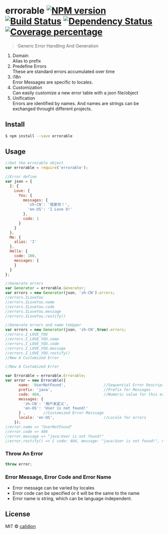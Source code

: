 # errorable [![NPM version][npm-image]][npm-url] [![Build Status][travis-image]][travis-url] [![Dependency Status][daviddm-image]][daviddm-url] [![Coverage percentage][coveralls-image]][coveralls-url]


> Generic Error Handling And Generation

1. Domain  
    Alias to prefix
2. Predefine Errors     
    These are standard errors accumulated over time
3. i18n    
    Error Messages are specific to locales.
4. Customization  
    Can easily customize a new error table with a json file/object
5. Unification  
    Errors are identified by names. And names are strings can be exchanged throught different projects.

## Install

```sh
$ npm install --save errorable
```

## Usage

```js
//Get the errorable object
var errorable = require('errorable');

//Error define
var json = {
  I: {
    Love: {
      You: {
        messages: {
          'zh-CN': '我爱你！',
          'en-US': 'I Love U!'
        },
        code: 1
      }
    }
  },
  Me: {
    alias: 'I'
  },
  Hello: {
    code: 100,
    messages: {
    }
  }
};

//Generate errors
var Generator = errorable.Generator;
var errors = new Generator(json, 'zh-CN').errors;
//errors.ILoveYou
//errors.ILoveYou.name
//errors.ILoveYou.code
//errors.ILoveYou.message
//errors.ILoveYou.restify()

//Generate errors and name toUpper
var errors = new Generator(json, 'zh-CN',true).errors;
//errors.I_LOVE_YOU
//errors.I_LOVE_YOU.name
//errors.I_LOVE_YOU.code
//errors.I_LOVE_YOU.message
//errors.I_LOVE_YOU.restify()
//New A Customized Error

//New A Customized Error

var Errorable = errorable.Errorable;
var error = new Errorable({
      name: 'UserNotFound',                 //Sequential Error Description
      prefix: 'java',                       //Prefix for Messages
      code: 404,                            //Numeric value for this error
      messages: {
        'zh-CN': '用户未定义',
        'en-US': 'User is not found!'
      } ,        //Customized Error Messsage
      locale: 'en-US',                      //Locale for errors
    });
//error.name => "UserNotFound"
//error.code => 404
//error.message => "java:User is not found!"
//error.restify() => { code: 404, message: "java:User is not found!", name: 'UserNotFound'}
```

### Throw An Error
```js
throw error;
```

### Error Message, Error Code and Error Name

* Error message can be varied by locales
* Error code can be specified or it will be the same to the name
* Error name is string, which can be language independent.


## License

MIT © [calidion](blog.3gcnbeta.com)


[npm-image]: https://badge.fury.io/js/errorable.svg
[npm-url]: https://npmjs.org/package/errorable
[travis-image]: https://travis-ci.org/calidion/errorable.svg
[travis-url]: https://travis-ci.org/calidion/errorable
[daviddm-image]: https://david-dm.org/calidion/errorable.svg?theme=shields.io
[daviddm-url]: https://david-dm.org/calidion/errorable
[coveralls-image]: https://coveralls.io/repos/calidion/errorable/badge.svg?branch=master&service=github
[coveralls-url]: https://coveralls.io/github/calidion/errorable?branch=master
